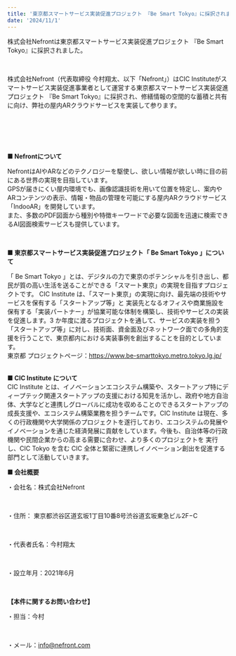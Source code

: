 ```yaml
---
title: '東京都スマートサービス実装促進プロジェクト 『Be Smart Tokyo』に採択されました'
date: '2024/11/1'
---
```


株式会社Nefrontは東京都スマートサービス実装促進プロジェクト 『Be Smart Tokyo』に採択されました。

<br />

株式会社Nefront（代表取締役 今村翔太、以下「Nefront」）はCIC Instituteがスマートサービス実装促進事業者として運営する東京都スマートサービス実装促進プロジェクト 『Be Smart Tokyo』に採択され、修繕情報の空間的な蓄積と共有に向け、弊社の屋内ARクラウドサービスを実装して参ります。

<br />

<br />

<br />


<br />

<strong>■ Nefrontについて</strong>

NefrontはAIやARなどのテクノロジーを駆使し、欲しい情報が欲しい時に目の前にある世界の実現を目指しています。
<br />
GPSが届きにくい屋内環境でも、画像認識技術を用いて位置を特定し、案内やARコンテンツの表示、情報・物品の管理を可能にする屋内ARクラウドサービス「IndooAR」を開発しています。
<br />
また、多数のPDF図面から種別や特徴キーワードで必要な図面を迅速に検索できるAI図面検索サービスも提供しています。

<br />


<strong>■ 東京都スマートサービス実装促進プロジェクト「 Be Smart Tokyo 」について</strong>

「 Be Smart Tokyo 」とは、デジタルの力で東京のポテンシャルを引き出し、都民が質の高い生活を送ることができる「スマート東京」の実現を目指すプロジェクトです。 CIC Institute は、「スマート東京」の実現に向け、最先端の技術やサービスを保有する「スタートアップ等」と 実装先となるオフィスや商業施設を保有する「実装パートナー」が協業可能な体制を構築し、技術やサービスの実装を促進します。3 か年度に渡るプロジェクトを通して、サービスの実装を担う「スタートアップ等」に対し、技術面、資金面及びネットワーク面での多角的支援を行うことで、東京都内における実装事例を創出することを目的としています。
<br />
東京都 プロジェクトページ：https://www.be-smarttokyo.metro.tokyo.lg.jp/


<br />
<strong>■ CIC Institute について</strong>

<br />
CIC Institute とは、イノベーションエコシステム構築や、スタートアップ特にディープテック関連スタートアップの支援における知見を活かし、政府や地方自治体、大学などと連携しグローバルに成功を収めることのできるスタートアップの成長支援や、エコシステム構築業務を担うチームです。CIC Institute は現在、多くの行政機関や大学関係のプロジェクトを遂行しており、エコシステムの発展やイノベーションを通じた経済発展に貢献をしています。今後も、自治体等の行政機関や民間企業からの高まる需要に合わせ、より多くのプロジェクトを 実行し、CIC Tokyo を含む CIC 全体と緊密に連携しイノベーション創出を促進する部門として活動していきます。

<br />



<strong>■ 会社概要</strong>

・会社名：株式会社Nefront

<br />

・住所： 東京都渋谷区道玄坂1丁目10番8号渋谷道玄坂東急ビル2F−C

<br />

・代表者氏名：今村翔太

<br />

・設立年月：2021年6月

<br />

<strong>【本件に関するお問い合わせ】</strong>

・担当：今村

<br />

・メール：info@nefront.com
